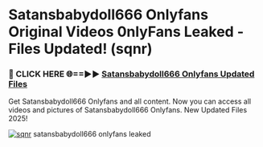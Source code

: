 # Satansbabydoll666 Onlyfans Original Videos 0nlyFans Leaked - Files Updated! (sqnr)

<h3>🔴 CLICK HERE 🌐==►► <a href="https://tinyurl.com/brd5kh86" rel="nofollow">Satansbabydoll666 Onlyfans Updated Files</a></h3>

Get Satansbabydoll666 Onlyfans and all content. Now you can access all videos and pictures of Satansbabydoll666 Onlyfans. New Updated Files 2025!

[![sqnr](https://i.imgur.com/K7sEzmb.gif)](https://tinyurl.com/brd5kh86)
satansbabydoll666 onlyfans leaked
